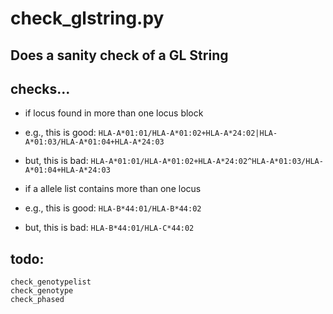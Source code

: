 # check_glstring.py

## Does a sanity check of a GL String

## checks...
* if locus found in more than one locus block
 *  e.g., this is good:
  `HLA-A*01:01/HLA-A*01:02+HLA-A*24:02|HLA-A*01:03/HLA-A*01:04+HLA-A*24:03`
 * but, this is bad:
 `HLA-A*01:01/HLA-A*01:02+HLA-A*24:02^HLA-A*01:03/HLA-A*01:04+HLA-A*24:03`

*  if a allele list contains more than one locus
  * e.g., this is good:
  `HLA-B*44:01/HLA-B*44:02`
  * but, this is bad:
  `HLA-B*44:01/HLA-C*44:02`

## todo:
    check_genotypelist
    check_genotype
    check_phased
